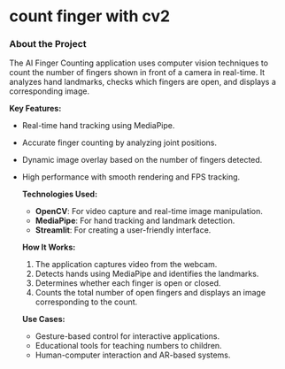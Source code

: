 # count finger with cv2


### About the Project

  The AI Finger Counting application uses computer vision techniques to count 
  the number of fingers shown in front of a camera in real-time. It analyzes hand landmarks, checks which fingers are open, and displays a corresponding image.

  **Key Features:**

  - Real-time hand tracking using MediaPipe.
  - Accurate finger counting by analyzing joint positions.
  - Dynamic image overlay based on the number of fingers detected.
  - High performance with smooth rendering and FPS tracking.

  
        
    **Technologies Used:**
    
      - **OpenCV**: For video capture and real-time image manipulation.
      - **MediaPipe**: For hand tracking and landmark detection.
      - **Streamlit**: For creating a user-friendly interface.

    **How It Works:**

    
      1. The application captures video from the webcam.
      2. Detects hands using MediaPipe and identifies the landmarks.
      3. Determines whether each finger is open or closed.
      4. Counts the total number of open fingers and displays an image corresponding to the count.

    **Use Cases:**
    
      - Gesture-based control for interactive applications.
      - Educational tools for teaching numbers to children.
      - Human-computer interaction and AR-based systems.
